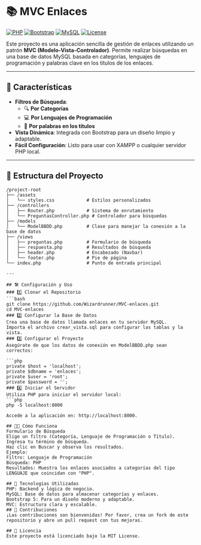 # 📚 MVC Enlaces

[![PHP](https://img.shields.io/badge/PHP-7.4%2B-blue?logo=php&logoColor=white)](https://www.php.net/)
[![Bootstrap](https://img.shields.io/badge/Bootstrap-5-blueviolet?logo=bootstrap&logoColor=white)](https://getbootstrap.com/)
[![MySQL](https://img.shields.io/badge/MySQL-8.0-orange?logo=mysql&logoColor=white)](https://www.mysql.com/)
[![License](https://img.shields.io/badge/license-MIT-green)](LICENSE)

Este proyecto es una aplicación sencilla de gestión de enlaces utilizando un patrón **MVC (Modelo-Vista-Controlador)**. Permite realizar búsquedas en una base de datos MySQL basada en categorías, lenguajes de programación y palabras clave en los títulos de los enlaces.

---

## 🚀 Características

- **Filtros de Búsqueda**:
  - 🔍 **Por Categorías**
  - 💻 **Por Lenguajes de Programación**
  - 📝 **Por palabras en los títulos**
- **Vista Dinámica**: Integrada con Bootstrap para un diseño limpio y adaptable.
- **Fácil Configuración**: Listo para usar con XAMPP o cualquier servidor PHP local.

---

## 📁 Estructura del Proyecto

```plaintext
/project-root
├── /assets
│   └── styles.css            # Estilos personalizados
├── /controllers
│   ├── Router.php            # Sistema de enrutamiento
│   └── PreguntasController.php # Controlador para búsquedas
├── /models
│   └── ModelBBDD.php         # Clase para manejar la conexión a la base de datos
├── /views
│   ├── preguntas.php         # Formulario de búsqueda
│   ├── respuesta.php         # Resultados de búsqueda
│   ├── header.php            # Encabezado (Navbar)
│   └── footer.php            # Pie de página
└── index.php                 # Punto de entrada principal

---

## 🛠️ Configuración y Uso
### 1️⃣ Clonar el Repositorio
```bash
git clone https://github.com/Wizardrunner/MVC-enlaces.git
cd MVC-enlaces
### 2️⃣ Configurar la Base de Datos
Crea una base de datos llamada enlaces en tu servidor MySQL.
Importa el archivo crear_vista.sql para configurar las tablas y la vista.
### 3️⃣ Configurar el Proyecto
Asegúrate de que los datos de conexión en ModelBBDD.php sean correctos:

```php
private $host = 'localhost';
private $dbname = 'enlaces';
private $user = 'root';
private $password = '';
### 4️⃣ Iniciar el Servidor
Utiliza PHP para iniciar el servidor local:
```php
php -S localhost:8000

Accede a la aplicación en: http://localhost:8000.

## 🧑‍💻 Cómo Funciona
Formulario de Búsqueda
Elige un filtro (Categoría, Lenguaje de Programación o Título).
Ingresa tu término de búsqueda.
Haz clic en Buscar y observa los resultados.
Ejemplo:
Filtro: Lenguaje de Programación
Búsqueda: PHP
Resultados: Muestra los enlaces asociados a categorías del tipo LENGUAJE que coincidan con "PHP".

## 🌟 Tecnologías Utilizadas
PHP: Backend y lógica de negocio.
MySQL: Base de datos para almacenar categorías y enlaces.
Bootstrap 5: Para un diseño moderno y adaptable.
MVC: Estructura clara y escalable.
## 🤝 Contribuciones
¡Las contribuciones son bienvenidas! Por favor, crea un fork de este repositorio y abre un pull request con tus mejoras.

## 📜 Licencia
Este proyecto está licenciado bajo la MIT License.